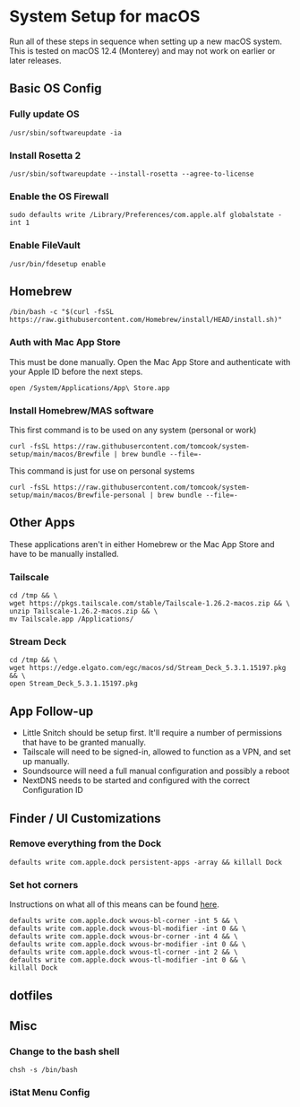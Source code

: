 # System Setup for macOS

Run all of these steps in sequence when setting up a new macOS system. This is tested on macOS 12.4 (Monterey) and may not work on earlier or later releases.

## Basic OS Config

### Fully update OS

```
/usr/sbin/softwareupdate -ia
```

### Install Rosetta 2

```
/usr/sbin/softwareupdate --install-rosetta --agree-to-license
```

### Enable the OS Firewall

```
sudo defaults write /Library/Preferences/com.apple.alf globalstate -int 1
```

### Enable FileVault

```
/usr/bin/fdesetup enable
```

## Homebrew

```
/bin/bash -c "$(curl -fsSL https://raw.githubusercontent.com/Homebrew/install/HEAD/install.sh)"
```

### Auth with Mac App Store

This must be done manually. Open the Mac App Store and authenticate with your Apple ID before the next steps.

```
open /System/Applications/App\ Store.app
```

### Install Homebrew/MAS software

This first command is to be used on any system (personal or work)

```
curl -fsSL https://raw.githubusercontent.com/tomcook/system-setup/main/macos/Brewfile | brew bundle --file=-
```

This command is just for use on personal systems

```
curl -fsSL https://raw.githubusercontent.com/tomcook/system-setup/main/macos/Brewfile-personal | brew bundle --file=-
```

## Other Apps

These applications aren't in either Homebrew or the Mac App Store and have to be manually installed.

### Tailscale

```
cd /tmp && \
wget https://pkgs.tailscale.com/stable/Tailscale-1.26.2-macos.zip && \
unzip Tailscale-1.26.2-macos.zip && \
mv Tailscale.app /Applications/
```

### Stream Deck

```
cd /tmp && \
wget https://edge.elgato.com/egc/macos/sd/Stream_Deck_5.3.1.15197.pkg && \
open Stream_Deck_5.3.1.15197.pkg
```

## App Follow-up

- Little Snitch should be setup first. It'll require a number of permissions that have to be granted manually.
- Tailscale will need to be signed-in, allowed to function as a VPN, and set up manually.
- Soundsource will need a full manual configuration and possibly a reboot
- NextDNS needs to be started and configured with the correct Configuration ID


## Finder / UI Customizations

### Remove everything from the Dock

```
defaults write com.apple.dock persistent-apps -array && killall Dock
```

### Set hot corners

Instructions on what all of this means can be found [here](https://blog.jiayu.co/2018/12/quickly-configuring-hot-corners-on-macos/).

```
defaults write com.apple.dock wvous-bl-corner -int 5 && \
defaults write com.apple.dock wvous-bl-modifier -int 0 && \
defaults write com.apple.dock wvous-br-corner -int 4 && \
defaults write com.apple.dock wvous-br-modifier -int 0 && \
defaults write com.apple.dock wvous-tl-corner -int 2 && \
defaults write com.apple.dock wvous-tl-modifier -int 0 && \
killall Dock
```

## dotfiles

## Misc

### Change to the bash shell

```
chsh -s /bin/bash
```

### iStat Menu Config